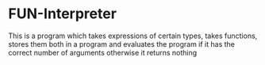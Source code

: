 # FUN-Interpreter
This is a program which takes expressions of certain types, takes functions, stores them both in a program and evaluates the program if it has the correct number of arguments otherwise it returns nothing 
